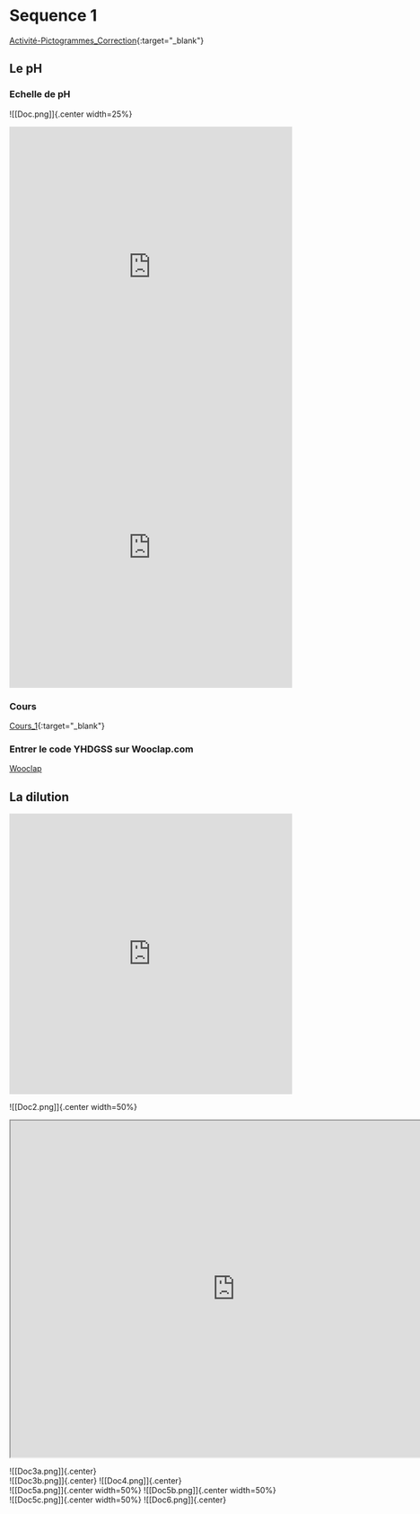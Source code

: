 # Sequence 1

[Activité-Pictogrammes_Correction](./2_ASSP_Chimie_Jeu-Pictogrammes.pdf){:target="_blank"}

## Le pH

### Echelle de pH

![[Doc.png]]{.center width=25%}

<iframe src="https://learningapps.org/watch?v=pkr839nza23" style="border:0px;width:100%;height:500px" allowfullscreen="true" webkitallowfullscreen="true" mozallowfullscreen="true"></iframe>

<iframe src="https://learningapps.org/watch?v=p6n9ys5b523" style="border:0px;width:100%;height:500px" allowfullscreen="true" webkitallowfullscreen="true" mozallowfullscreen="true"></iframe>

### Cours

[Cours_1](../2_Seq1_Co.pdf){:target="_blank"}

### Entrer le code YHDGSS sur Wooclap.com

[Wooclap](https://www.wooclap.com)

## La dilution

<iframe src="https://learningapps.org/watch?app=4471978" style="border:0px;width:100%;height:500px" allowfullscreen="true" webkitallowfullscreen="true" mozallowfullscreen="true"></iframe>

![[Doc2.png]]{.center width=50%}

<center><iframe src="https://phet.colorado.edu/sims/html/ph-scale-basics/latest/ph-scale-basics_fr.html"
        width="800"
        height="600"
        allowfullscreen>
</iframe></center>

 
![[Doc3a.png]]{.center}  
![[Doc3b.png]]{.center}
![[Doc4.png]]{.center}  
![[Doc5a.png]]{.center width=50%} 
![[Doc5b.png]]{.center width=50%}  
![[Doc5c.png]]{.center width=50%} 
![[Doc6.png]]{.center}
